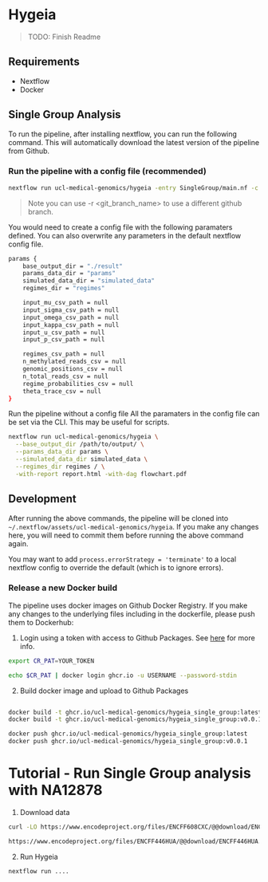 # Hygeia

> TODO: Finish Readme

## Requirements

* Nextflow
* Docker

## Single Group Analysis

To run the pipeline, after installing nextflow, you can run the following command. This will automatically download the latest version of the pipeline from Github.

### Run the pipeline with a config file (recommended)

```bash
nextflow run ucl-medical-genomics/hygeia -entry SingleGroup/main.nf -c nextflow.config
```

> Note you can use -r <git_branch_name> to use a different github branch.

You would need to create a config file with the following paramaters defined. You can also overwrite any parameters in the default nextflow config file.

```bash
params {
    base_output_dir = "./result"
    params_data_dir = "params"
    simulated_data_dir = "simulated_data"
    regimes_dir = "regimes"

    input_mu_csv_path = null
    input_sigma_csv_path = null
    input_omega_csv_path = null
    input_kappa_csv_path = null
    input_u_csv_path = null
    input_p_csv_path = null

    regimes_csv_path = null
    n_methylated_reads_csv = null
    genomic_positions_csv = null
    n_total_reads_csv = null
    regime_probabilities_csv = null
    theta_trace_csv = null
}
```

Run the pipeline without a config file
All the paramaters in the config file can be set via the CLI. This may be useful for scripts.

```bash
nextflow run ucl-medical-genomics/hygeia \
  --base_output_dir /path/to/output/ \
  --params_data_dir params \
  --simulated_data_dir simulated_data \
  --regimes_dir regimes / \
  -with-report report.html -with-dag flowchart.pdf
```

## Development

After running the above commands, the pipeline will be cloned into `~/.nextflow/assets/ucl-medical-genomics/hygeia`. If you make any changes here, you will need to commit them before running the above command again.

You may want to add `process.errorStrategy = 'terminate'` to a local nextflow config to override the default (which is to ignore errors).

### Release a new Docker build

The pipeline uses docker images on Github Docker Registry. If you make any changes to the underlying files including in the dockerfile, please push them to Dockerhub:

1. Login using a token with access to Github Packages. See [here](https://docs.github.com/en/packages/working-with-a-github-packages-registry/working-with-the-container-registry) for more info.

```bash
export CR_PAT=YOUR_TOKEN

echo $CR_PAT | docker login ghcr.io -u USERNAME --password-stdin
```

2. Build docker image and upload to Github Packages

```bash

docker build -t ghcr.io/ucl-medical-genomics/hygeia_single_group:latest .
docker build -t ghcr.io/ucl-medical-genomics/hygeia_single_group:v0.0.1 .

docker push ghcr.io/ucl-medical-genomics/hygeia_single_group:latest
docker push ghcr.io/ucl-medical-genomics/hygeia_single_group:v0.0.1
```

# Tutorial - Run Single Group analysis with NA12878

1. Download data

```bash
curl -LO https://www.encodeproject.org/files/ENCFF608CXC/@@download/ENCFF608CXC.bigWig

https://www.encodeproject.org/files/ENCFF446HUA/@@download/ENCFF446HUA.bed.gz
```

2. Run Hygeia

```bash
nextflow run ....

```


